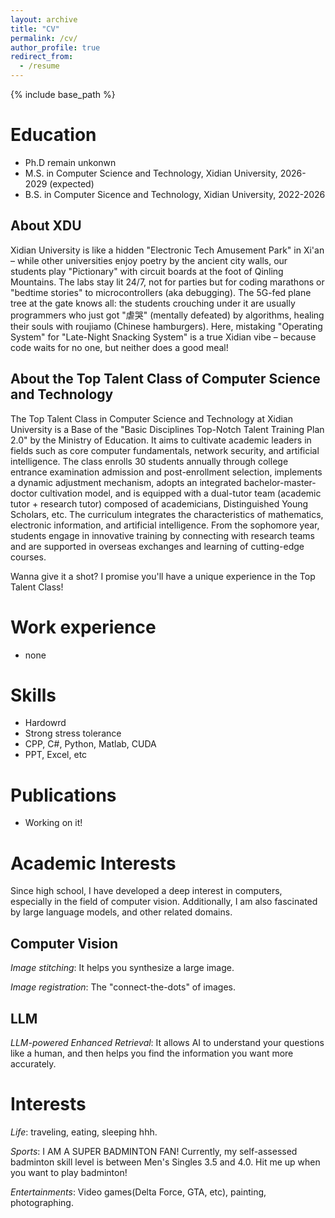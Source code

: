 ```yaml
---
layout: archive
title: "CV"
permalink: /cv/
author_profile: true
redirect_from:
  - /resume
---
```


{% include base_path %}

Education
======
* Ph.D remain unkonwn
* M.S. in Computer Science and Technology, Xidian University, 2026-2029 (expected)
* B.S. in Computer Sicence and Technology, Xidian University, 2022-2026

## About XDU
Xidian University is like a hidden "Electronic Tech Amusement Park" in Xi'an – while other universities enjoy poetry by the ancient city walls, our students play "Pictionary" with circuit boards at the foot of Qinling Mountains. The labs stay lit 24/7, not for parties but for coding marathons or "bedtime stories" to microcontrollers (aka debugging). The 5G-fed plane tree at the gate knows all: the students crouching under it are usually programmers who just got "虐哭" (mentally defeated) by algorithms, healing their souls with roujiamo (Chinese hamburgers). Here, mistaking "Operating System" for "Late-Night Snacking System" is a true Xidian vibe – because code waits for no one, but neither does a good meal!

## About the Top Talent Class of Computer Science and Technology
The Top Talent Class in Computer Science and Technology at Xidian University is a Base of the "Basic Disciplines Top-Notch Talent Training Plan 2.0" by the Ministry of Education. It aims to cultivate academic leaders in fields such as core computer fundamentals, network security, and artificial intelligence. The class enrolls 30 students annually through college entrance examination admission and post-enrollment selection, implements a dynamic adjustment mechanism, adopts an integrated bachelor-master-doctor cultivation model, and is equipped with a dual-tutor team (academic tutor + research tutor) composed of academicians, Distinguished Young Scholars, etc. The curriculum integrates the characteristics of mathematics, electronic information, and artificial intelligence. From the sophomore year, students engage in innovative training by connecting with research teams and are supported in overseas exchanges and learning of cutting-edge courses.

Wanna give it a shot? I promise you'll have a unique experience in the Top Talent Class!


Work experience
======
* none
  
Skills
======
* Hardowrd
* Strong stress tolerance
* CPP, C#, Python, Matlab, CUDA
* PPT, Excel, etc

Publications
======
* Working on it!



# Academic Interests

Since high school, I have developed a deep interest in computers, especially in the field of computer vision. Additionally, I am also fascinated by large language models, and other related domains.

## Computer Vision
*Image stitching*: It helps you synthesize a large image.    

*Image registration*: The "connect-the-dots" of images.  



## LLM
*LLM-powered Enhanced Retrieval*: It allows AI to understand your questions like a human, and then helps you find the information you want more accurately.



# Interests

*Life*: traveling, eating, sleeping hhh.    

*Sports*: I AM A SUPER BADMINTON FAN! Currently, my self-assessed badminton skill level is between Men's Singles 3.5 and 4.0. Hit me up when you want to play badminton!     

*Entertainments*: Video games(Delta Force, GTA, etc), painting, photographing.
  
<!-- Talks
======
  <ul>{% for post in site.talks reversed %}
    {% include archive-single-talk-cv.html  %}
  {% endfor %}</ul> -->
  
<!-- Teaching
======
  <ul>{% for post in site.teaching reversed %}
    {% include archive-single-cv.html %}
  {% endfor %}</ul> -->
  
<!-- Service and leadership
======
* Currently signed in to 43 different slack teams -->
